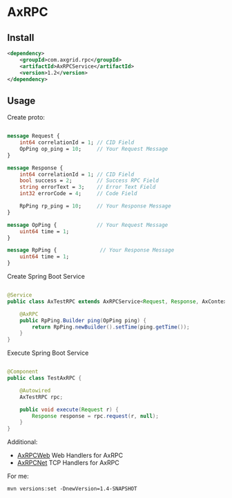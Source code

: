 AxRPC
=====

Install
-------

```xml
<dependency>
    <groupId>com.axgrid.rpc</groupId>
    <artifactId>AxRPCService</artifactId>
    <version>1.2</version>
</dependency>
```


Usage
-----

Create proto:

```proto

message Request {
    int64 correlationId = 1; // CID Field
    OpPing op_ping = 10;     // Your Request Message
}

message Response {
    int64 correlationId = 1; // CID Field
    bool success = 2;        // Success RPC Field
    string errorText = 3;    // Error Text Field
    int32 errorCode = 4;     // Code Field

    RpPing rp_ping = 10;     // Your Response Message
}

message OpPing {             // Your Request Message
    uint64 time = 1;
}

message RpPing {              // Your Response Message
    uint64 time = 1;
}

```

Create Spring Boot Service

```java

@Service
public class AxTestRPC extends AxRPCService<Request, Response, AxContext> {

    @AxRPC
    public RpPing.Builder ping(OpPing ping) {
        return RpPing.newBuilder().setTime(ping.getTime());
    }
}

```


Execute Spring Boot Service
```java

@Component
public class TestAxRPC {

    @Autowired
    AxTestRPC rpc;

    public void execute(Request r) {
        Response response = rpc.request(r, null);
    }
}

```

Additional:

* [AxRPCWeb](AxRPCWeb/) Web Handlers for AxRPC
* [AxRPCNet](AxRPCNet/) TCP Handlers for AxRPC


For me:

`mvn versions:set -DnewVersion=1.4-SNAPSHOT`

